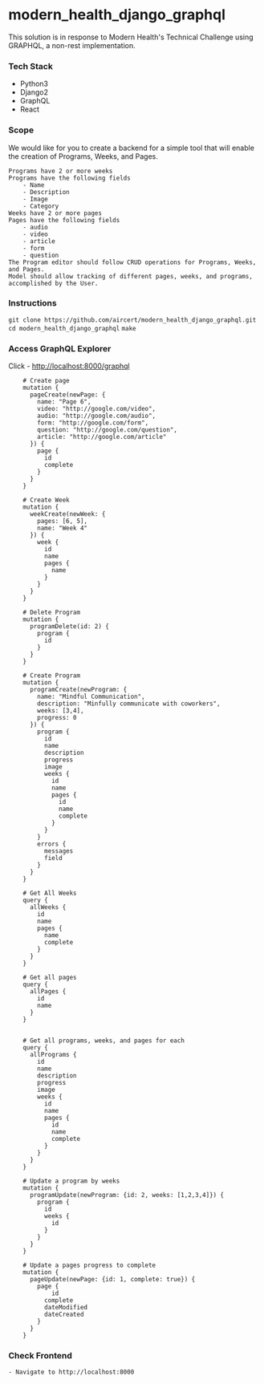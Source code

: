 # modern_health_django_graphql

This solution is in response to Modern Health's Technical Challenge using GRAPHQL, a non-rest implementation.

### Tech Stack

- Python3
- Django2
- GraphQL
- React

### Scope

We would like for you to create a backend for a simple tool that will enable the creation
of Programs, Weeks, and Pages.

	Programs have 2 or more weeks
	Programs have the following fields 
		- Name
		- Description
		- Image
		- Category
	Weeks have 2 or more pages
	Pages have the following fields
		- audio
		- video
		- article
		- form
		- question
	The Program editor should follow CRUD operations for Programs, Weeks, and Pages.
	Model should allow tracking of different pages, weeks, and programs, accomplished by the User.

### Instructions

 `git clone https://github.com/aircert/modern_health_django_graphql.git` 
 `cd modern_health_django_graphql`
 `make`

### Access GraphQL Explorer

Click - [http://localhost:8000/graphql](http://localhost:8000/graphql?query=%23%20Create%20page%0A%0A%23%20mutation%20%7B%0A%23%20%20%20pageCreate(newPage%3A%20%7B%0A%23%20%20%20%20%20name%3A%20%22Page%206%22%2C%20%0A%23%20%20%20%20%20video%3A%20%22http%3A%2F%2Fgoogle.com%2Fvideo%22%2C%0A%23%20%20%20%09audio%3A%20%22http%3A%2F%2Fgoogle.com%2Faudio%22%2C%0A%23%20%20%20%20%20form%3A%20%22http%3A%2F%2Fgoogle.com%2Fform%22%2C%0A%23%20%20%20%20%20question%3A%20%22http%3A%2F%2Fgoogle.com%2Fquestion%22%2C%0A%23%20%20%20%20%20article%3A%20%22http%3A%2F%2Fgoogle.com%2Farticle%22%0A%23%20%20%20%7D)%20%7B%0A%23%20%20%20%20%20page%20%7B%0A%23%20%20%20%20%20%20%20id%0A%23%20%20%20%20%20%20%20complete%0A%23%20%20%20%20%20%7D%0A%23%20%20%20%7D%0A%23%20%7D%0A%0A%23%20Create%20Week%0A%23%20mutation%20%7B%0A%23%20%20%20weekCreate(newWeek%3A%20%7B%0A%23%20%20%20%20%20pages%3A%20%5B6%2C%205%5D%2C%0A%23%20%20%20%20%20name%3A%20%22Week%204%22%0A%23%20%20%20%7D)%20%7B%0A%23%20%20%20%09week%20%7B%0A%23%20%20%20%20%20%20%20id%0A%23%20%20%20%20%20%20%20name%0A%23%20%20%20%20%20%20%20pages%20%7B%0A%23%20%20%20%20%20%20%20%20%20name%0A%23%20%20%20%20%20%20%20%7D%0A%23%20%20%20%20%20%7D%0A%23%20%20%20%7D%0A%23%20%7D%0A%0A%23%20Delete%20Program%0A%23%20mutation%20%7B%0A%23%20%20%20programDelete(id%3A%202)%20%7B%0A%23%20%20%20%20%20program%20%7B%0A%23%20%20%20%20%20%20%20id%0A%23%20%20%20%20%20%7D%0A%23%20%20%20%7D%0A%23%20%7D%0A%0A%23%20Create%20Program%0A%23%20mutation%20%7B%0A%23%20%20%20programCreate(newProgram%3A%20%7B%0A%23%20%20%20%20%20name%3A%20%22Mindful%20Communication%22%2C%0A%23%20%20%20%20%20description%3A%20%22Minfully%20communicate%20with%20coworkers%22%2C%0A%23%20%20%20%20%20weeks%3A%20%5B3%2C4%5D%2C%0A%23%20%20%20%20%20progress%3A%200%0A%23%20%20%20%7D)%20%7B%0A%23%20%20%20%20%20program%20%7B%0A%23%20%20%20%20%20%20%20id%0A%23%20%20%20%20%20%20%20name%0A%23%20%20%20%20%20%20%20description%0A%23%20%20%20%20%20%20%20progress%0A%23%20%20%20%20%20%20%20image%0A%23%20%20%20%20%20%20%20weeks%20%7B%0A%23%20%20%20%20%20%20%20%20%20id%0A%23%20%20%20%20%20%20%20%20%20name%0A%23%20%20%20%20%20%20%20%20%20pages%20%7B%0A%23%20%20%20%20%20%20%20%20%20%20%20id%0A%23%20%20%20%20%20%20%20%20%20%20%20name%0A%23%20%20%20%20%20%20%20%20%20%20%20complete%0A%23%20%20%20%20%20%20%20%20%20%7D%0A%23%20%20%20%20%20%20%20%7D%0A%23%20%20%20%20%20%7D%0A%23%20%20%20%20%20errors%20%7B%0A%23%20%20%20%20%20%20%20messages%0A%23%20%20%20%20%20%20%20field%0A%23%20%20%20%20%20%7D%0A%23%20%20%20%7D%0A%23%20%7D%0A%0A%23%20Get%20All%20Weeks%20%0A%23%20query%20%7B%0A%23%20%20%20allWeeks%20%7B%0A%23%20%20%20%20%20id%0A%23%20%20%20%20%20name%0A%23%20%20%20%20%20pages%20%7B%0A%23%20%20%20%20%20%20%20name%0A%23%20%20%20%20%20%20%20complete%0A%23%20%20%20%20%20%7D%0A%23%20%20%20%7D%0A%23%20%7D%0A%0A%23%20Get%20all%20pages%0A%0A%23%20query%20%7B%0A%23%20%20%20allPages%20%7B%0A%23%20%20%20%20%20id%0A%23%20%20%20%20%20name%0A%23%20%20%20%7D%0A%23%20%7D%0A%0A%0A%23%20Get%20all%20programs%2C%20weeks%2C%20and%20pages%20for%20each%0Aquery%20%7B%0A%20%20allPrograms%20%7B%0A%20%20%20%20id%0A%20%20%20%20name%0A%20%20%20%20description%0A%20%20%20%20progress%0A%20%20%20%20image%0A%20%20%20%20weeks%20%7B%0A%20%20%20%20%20%20id%0A%20%20%20%20%20%20name%0A%20%20%20%20%20%20pages%20%7B%0A%20%20%20%20%20%20%20%20id%20%0A%20%20%20%20%20%20%20%20name%0A%20%20%20%20%20%20%20%20complete%0A%20%20%20%20%20%20%7D%0A%20%20%20%20%7D%0A%20%20%7D%0A%7D%0A%0A%23%20Update%20a%20program%20by%20weeks%20%0A%23%20mutation%20%7B%0A%23%20%20%20programUpdate(newProgram%3A%20%7Bid%3A%202%2C%20weeks%3A%20%5B1%2C2%2C3%2C4%5D%7D)%20%7B%0A%23%20%20%20%20%20program%20%7B%0A%23%20%20%20%20%20%20%20id%0A%23%20%20%20%20%20%20%20weeks%20%7B%0A%23%20%20%20%20%20%20%20%20%20id%0A%23%20%20%20%20%20%20%20%7D%0A%23%20%20%20%20%20%7D%0A%23%20%20%20%7D%0A%23%20%7D%0A%0A%23%20Update%20a%20pages%20progress%20to%20complete%0A%23%20mutation%20%7B%0A%23%20%20%20pageUpdate(newPage%3A%20%7Bid%3A%201%2C%20complete%3A%20true%7D)%20%7B%0A%23%20%20%20%20%20page%20%7B%0A%23%20%20%20%20%20%09id%0A%23%20%20%20%20%20%20%20complete%0A%23%20%20%20%20%20%20%20dateModified%0A%23%20%20%20%20%20%20%20dateCreated%0A%23%20%20%20%20%20%7D%0A%23%20%20%20%7D%0A%23%20%7D)
```
	# Create page
	mutation {
	  pageCreate(newPage: {
	    name: "Page 6", 
	    video: "http://google.com/video",
	  	audio: "http://google.com/audio",
	    form: "http://google.com/form",
	    question: "http://google.com/question",
	    article: "http://google.com/article"
	  }) {
	    page {
	      id
	      complete
	    }
	  }
	}

	# Create Week
	mutation {
	  weekCreate(newWeek: {
	    pages: [6, 5],
	    name: "Week 4"
	  }) {
	  	week {
	      id
	      name
	      pages {
	        name
	      }
	    }
	  }
	}

	# Delete Program
	mutation {
	  programDelete(id: 2) {
	    program {
	      id
	    }
	  }
	}

	# Create Program
	mutation {
	  programCreate(newProgram: {
	    name: "Mindful Communication",
	    description: "Minfully communicate with coworkers",
	    weeks: [3,4],
	    progress: 0
	  }) {
	    program {
	      id
	      name
	      description
	      progress
	      image
	      weeks {
	        id
	        name
	        pages {
	          id
	          name
	          complete
	        }
	      }
	    }
	    errors {
	      messages
	      field
	    }
	  }
	}

	# Get All Weeks 
	query {
	  allWeeks {
	    id
	    name
	    pages {
	      name
	      complete
	    }
	  }
	}

	# Get all pages
	query {
	  allPages {
	    id
	    name
	  }
	}


	# Get all programs, weeks, and pages for each
	query {
	  allPrograms {
	    id
	    name
	    description
	    progress
	    image
	    weeks {
	      id
	      name
	      pages {
	        id 
	        name
	        complete
	      }
	    }
	  }
	}

	# Update a program by weeks 
	mutation {
	  programUpdate(newProgram: {id: 2, weeks: [1,2,3,4]}) {
	    program {
	      id
	      weeks {
	        id
	      }
	    }
	  }
	}

	# Update a pages progress to complete
	mutation {
	  pageUpdate(newPage: {id: 1, complete: true}) {
	    page {
	    	id
	      complete
	      dateModified
	      dateCreated
	    }
	  }
	}
```	

### Check Frontend 
	- Navigate to http://localhost:8000